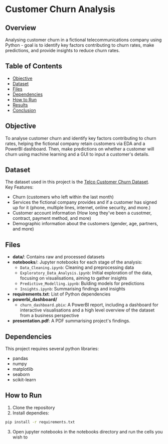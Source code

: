 # Customer Churn Analysis

## Overview
 Analysing customer churn in a fictional telecommunications company using Python - goal is to identify key factors contributing to churn rates, make predictions, and provide insights to reduce churn rates.

 ## Table of Contents
 - [Objective](#objective)
 - [Dataset](#dataset)
 - [Files](#files)
 - [Dependencies](#dependencies)
 - [How to Run](#how-to-run)
 - [Results](#results)
 - [Conclusion](#conclusion)

 ## Objective
 To analyse customer churn and identify key factors contributing to churn rates, helping the fictional company retain customers via EDA and a PowerBI dashboard. Then, make predictions on whether a customer will churn using machine learning and a GUI to input a customer's details.

 ## Dataset
 The dataset used in this project is the [Telco Customer Churn Dataset](https://www.kaggle.com/datasets/blastchar/telco-customer-churn?resource=download).<BR>Key Features:
 - Churn (customers who left within the last month)
 - Services the fictional company provides and if a customer has signed up for it (phone, multiple lines, internet, online security, and more.)
 - Customer account information (How long they've been a cusotmer, contract, payment method, and more)
 - Demographic information about the customers (gender, age, partners, and more)

 ## Files
 - **data/**: Contains raw and processed datasets
 - **notebooks**/: Jupyter notebooks for each stage of the analysis:
    - `Data_Cleaning.ipynb`: Cleaning and preprocessing data
    - `Exploratory_Data_Analysis.ipynb`: Initial exploration of the data, focusing on visualisations, aiming to gather insights 
    - `Predictive_Modelling.ipynb`: Bulding models for predictions 
    - `Insights.ipynb`: Summarising findings and insights
- **requirements.txt**: List of Python dependencies
- **powerbi_dashboard/**
  - `churn_dashboard.pbix`: A PowerBI report, including a dashboard for interactive visualisations and a high level overview of the dataset from a business perspective
- **presentation.pdf**: A PDF summarising project's findings.

## Dependencies
This project requires several python libraries:
- pandas
- numpy
- matplotlib
- seaborn
- scikit-learn
  

## How to Run
1) Clone the repository 
2) Install dependies:
```bash 
pip install -r requirements.txt
```
3) Open jupyter notebooks in the notebooks directory and run the cells you wish to 

